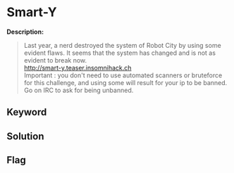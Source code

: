 # Smart-Y

**Description:**
> Last year, a nerd destroyed the system of Robot City by using some evident flaws. It seems that the system has changed and is not as evident to break now.  
> http://smart-y.teaser.insomnihack.ch  
> Important : you don't need to use automated scanners or bruteforce for this challenge, and using some will result for your ip to be banned. Go on IRC to ask for being unbanned.

## Keyword

## Solution

## Flag
